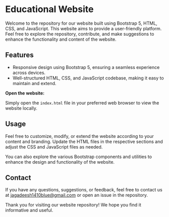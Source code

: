 # Educational Website

Welcome to the repository for our website built using Bootstrap 5, HTML, CSS, and JavaScript. This website aims to provide a user-friendly platform. Feel free to explore the repository, contribute, and make suggestions to enhance the functionality and content of the website.

## Features

- Responsive design using Bootstrap 5, ensuring a seamless experience across devices.
- Well-structured HTML, CSS, and JavaScript codebase, making it easy to maintain and extend.
  
**Open the website:**

   Simply open the `index.html` file in your preferred web browser to view the website locally.

## Usage

Feel free to customize, modify, or extend the website according to your  content and branding. Update the HTML files in the respective sections and adjust the CSS and JavaScript files as needed.

You can also explore the various Bootstrap components and utilities to enhance the design and functionality of the website.

## Contact

If you have any questions, suggestions, or feedback, feel free to contact us at [jagadeesh1410blue@gmail.com](mailto:jagadeesh1410blue@gmail.com) or open an issue in the repository.

Thank you for visiting our website repository! We hope you find it informative and useful.
